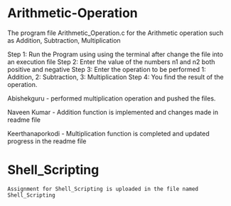 # Arithmetic-Operation

The program file Arithmetic_Operation.c for the Arithmetic operation such as Addition, Subtraction, Multiplication

Step 1: Run the Program using using the terminal after change the file into an execution file
Step 2: Enter the value of the numbers n1 and n2 both positive and negative
Step 3: Enter the operation to be performed 1: Addition, 2: Subtraction, 3: Multiplication
Step 4: You find the result of the operation.


Abishekguru - performed multiplication operation and pushed the files.

Naveen Kumar - Addition function is implemented and changes made in readme file

Keerthanaporkodi - Multiplication function is completed and updated progress in the readme file


# Shell_Scripting 
	
	Assignment for Shell_Scripting is uploaded in the file named Shell_Scripting
